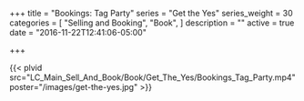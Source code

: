 +++
title = "Bookings: Tag Party"
series = "Get the Yes"
series_weight = 30
categories = [
  "Selling and Booking",
  "Book",
]
description = ""
active = true
date = "2016-11-22T12:41:06-05:00"

+++

{{< plvid src="LC_Main_Sell_And_Book/Book/Get_The_Yes/Bookings_Tag_Party.mp4" poster="/images/get-the-yes.jpg" >}}
